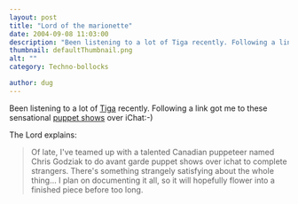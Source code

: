 ```yaml
---
layout: post
title: "Lord of the marionette"
date: 2004-09-08 11:03:00
description: "Been listening to a lot of Tiga recently. Following a link got me to these sensational puppet shows over iChat -- -) The Lord explains --  Of late, I&#8217;ve teamed up with a talented Canadian puppeteer named Chris Godziak to do avant garde&#8230;"
thumbnail: defaultThumbnail.png
alt: ""
category: Techno-bollocks

author: dug
---
```


<p>Been listening to a lot of <a href="http://www.djtiga.com">Tiga</a> recently. Following a link got me to these sensational <a href="http://www.lordofthemarionette.com/gifs.html">puppet shows</a> over iChat:-)</p>

<p>The Lord explains:</p>

<blockquote><p>Of late, I've teamed up with a talented Canadian puppeteer named Chris Godziak to do avant garde puppet shows over ichat to complete strangers. There's something strangely satisfying about the whole thing&#8230; I plan on documenting it all, so it will hopefully flower into a finished piece before too long.</p></blockquote>
